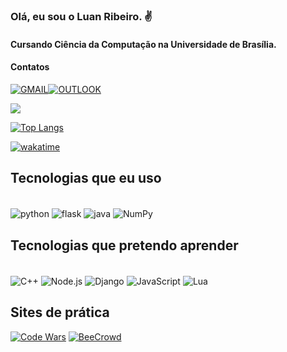 
### Olá, eu sou o Luan Ribeiro. ✌️
#### Cursando Ciência da Computação na Universidade de Brasília.

#### Contatos

[![GMAIL](https://img.shields.io/badge/Gmail-D14836?style=for-the-badge&logo=gmail&logoColor=white)](mailto:luansantribeiro@gmail.com)[![OUTLOOK](https://img.shields.io/badge/Microsoft_Outlook-0078D4?style=for-the-badge&logo=microsoft-outlook&logoColor=white)](mailto:luansantribeiro@hotmail.com)


![](https://github-readme-stats.vercel.app/api?username=Lopogamer&show_icons=true&theme=dracula)

[![Top Langs](https://github-readme-stats.vercel.app/api/top-langs/?username=lopogamer&layout=compact)](https://github.com/anuraghazra/github-readme-stats)

[![wakatime](https://wakatime.com/badge/user/018cd495-a2e7-450e-b086-7cfafab3708a.svg)](https://wakatime.com/@018cd495-a2e7-450e-b086-7cfafab3708a)


## Tecnologias que eu uso
<div style="display: inline_block"><br/>
    <img align="center" alt="python" src ="https://img.shields.io/badge/Python-3776AB?style=for-the-badge&logo=python&logoColor=white" />
    <img align="center" alt="flask" src ="https://img.shields.io/badge/Flask-000000?style=for-the-badge&logo=flask&logoColor=white" />
    <img align="center" alt="java" src ="https://img.shields.io/badge/Java-ED8B00?style=for-the-badge&logo=openjdk&logoColor=white" />
    <img align="center" alt="NumPy" src ="https://img.shields.io/badge/numpy-%23013243.svg?style=for-the-badge&logo=numpy&logoColor=white" />

</div>

## Tecnologias que pretendo aprender
<div style="display: inline_block"><br/>
    <img align="center" alt="C++" src ="https://img.shields.io/badge/C%2B%2B-00599C?style=for-the-badge&logo=c%2B%2B&logoColor=white" />
    <img align="center" alt="Node.js" src ="https://img.shields.io/badge/Node.js-43853D?style=for-the-badge&logo=node.js&logoColor=white" />
    <img align="center" alt="Django" src ="https://img.shields.io/badge/Django-092E20?style=for-the-badge&logo=django&logoColor=white" />
    <img align="center" alt="JavaScript" src ="https://img.shields.io/badge/JavaScript-F7DF1E?style=for-the-badge&logo=javascript&logoColor=black" />
    <img align="center" alt="Lua" src ="https://img.shields.io/badge/Lua-2C2D72?style=for-the-badge&logo=lua&logoColor=whit" />
</div>

## Sites de prática
[![Code Wars](https://img.shields.io/badge/Codewars-B1361E?style=for-the-badge&logo=Codewars&logoColor=white)](https://www.codewars.com/users/lopogamer)
[![BeeCrowd](https://img.shields.io/static/v1?label=&message=BeeCrowd&color=ff0&style=for-the-badge)](https://www.beecrowd.com.br/judge/pt/profile/890116)



